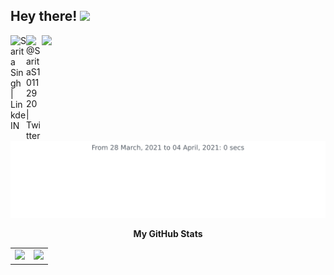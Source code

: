 ## Hey there! <img src="https://media.giphy.com/media/hvRJCLFzcasrR4ia7z/giphy.gif" width="30px"> 
![](https://visitor-badge.glitch.me/badge?page_id=itssingh.itssingh)
<a href="https://www.linkedin.com/in/s-sarita/">
  <img align="left" alt="Sarita Singh | LinkdeIN" width="25px" src="https://cdn.jsdelivr.net/npm/simple-icons@v3/icons/linkedin.svg" />
</a>
<a href="https://twitter.com/SaritaS10112920?s=09/">
  <img align="left" alt="@SaritaS10112920 | Twitter" width="25px" src="https://cdn.jsdelivr.net/npm/simple-icons@v3/icons/twitter.svg" />
</a>


<p align="center">
  <img src="/images/stat.svg" alt="Alternative Text"/>
</p>

 <p align="center">
 <b>
    My GitHub Stats
  </b>
</p>


<table><tr><td><img src="https://github-readme-stats.vercel.app/api?username=itssingh&show_icons=true&theme=gotham" /></td><td><img src="http://github-readme-streak-stats.herokuapp.com?user=itssingh&theme=gotham"/></td></tr></table>
